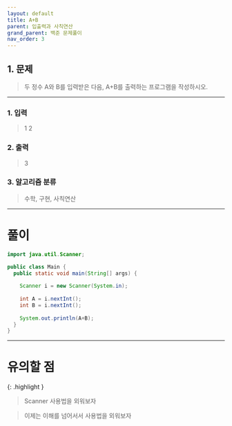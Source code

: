 ```yaml
---
layout: default
title: A+B
parent: 입출력과 사칙연산
grand_parent: 백준 문제풀이
nav_order: 3
---
```


## 1. 문제

> 두 정수 A와 B를 입력받은 다음, A+B를 출력하는 프로그램을 작성하시오.

---

### 1. 입력

> 1 2

### 2. 출력

> 3

### 3. 알고리즘 분류

> 수학, 구현, 사칙연산

---

# 풀이

```java
import java.util.Scanner;

public class Main {
  public static void main(String[] args) {
		
    Scanner i = new Scanner(System.in);
		
    int A = i.nextInt();
    int B = i.nextInt();
		
    System.out.println(A+B);
  }
}
```

---

# 유의할 점

{: .highlight }
> Scanner 사용법을 외워보자

> 이제는 이해를 넘어서서 사용법을 외워보자